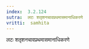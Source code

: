 ```yaml
---
index:  3.2.124
sutra:  लटः शतृशनचावप्रथमासमानाधिकरणे
vritti:  samhita 
---
```


लटः शतृशनचावप्रथमासमानाधिकरणे

